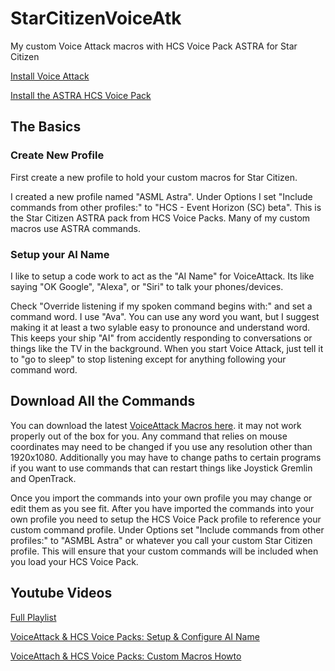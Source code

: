 # StarCitizenVoiceAtk
My custom Voice Attack macros with HCS Voice Pack ASTRA for Star Citizen

[Install Voice Attack](https://voiceattack.com/)

[Install the ASTRA HCS Voice Pack](https://www.hcsvoicepacks.com/products/a-s-t-r-a-star-citizen?variant=20772219268)

## The Basics

### Create New Profile
First create a new profile to hold your custom macros for Star Citizen.

I created a new profile named "ASML Astra". Under Options I set "Include commands from other profiles:" to "HCS - Event Horizon (SC) beta". This is the Star Citizen ASTRA pack from HCS Voice Packs. Many of my custom macros use ASTRA commands. 

### Setup your AI Name
I like to setup a code work to act as the "AI Name" for VoiceAttack. Its like saying "OK Google", "Alexa", or "Siri" to talk your phones/devices.

Check "Override listening if my spoken command begins with:" and set a command word. I use "Ava". You can use any word you want, but I suggest making it at least a two sylable easy to pronounce and understand word. This keeps your ship "AI" from accidently responding to conversations or things like the TV in the background. When you start Voice Attack, just tell it to "go to sleep" to stop listening except for anything following your command word. 

## Download All the Commands

You can download the latest [VoiceAttack Macros here](https://github.com/Chadarius/StarCitizenVoiceAtk/releases/latest). it may not work properly out of the box for you. Any command that relies on mouse coordinates may need to be changed if you use any resolution other than 1920x1080. Additionally you may have to change paths to certain programs if you want to use commands that can restart things like Joystick Gremlin and OpenTrack.

Once you import the commands into your own profile you may change or edit them as you see fit. After you have imported the commands into your own profile you need to setup the HCS Voice Pack profile to reference your custom command profile. Under Options set "Include commands from other profiles:" to "ASMBL Astra" or whatever you call your custom Star Citizen profile. This will ensure that your custom commands will be included when you load your HCS Voice Pack.

## Youtube Videos
[Full Playlist](https://www.youtube.com/playlist?list=PLLGqQtzIC_6UU3SBzDPpsBaCvRX5lBHH2)

[VoiceAttack & HCS Voice Packs: Setup & Configure AI Name](https://youtu.be/-szWhNXKCDA)

[VoiceAttach & HCS Voice Packs: Custom Macros Howto](https://youtu.be/o29V3e6kfxk)
